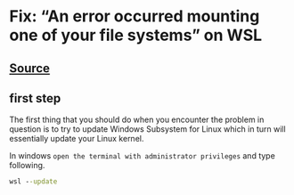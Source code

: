 # Fix: “An error occurred mounting one of your file systems” on WSL

## [Source](https://appuals.com/an-error-occurred-mounting-one-of-your-file-systems/)

## first step

The first thing that you should do when you encounter the problem in question is to try to update Windows Subsystem for Linux which in turn will essentially update your Linux kernel.

In windows `open the terminal with administrator privileges` and type following.

```cmd
wsl --update
```